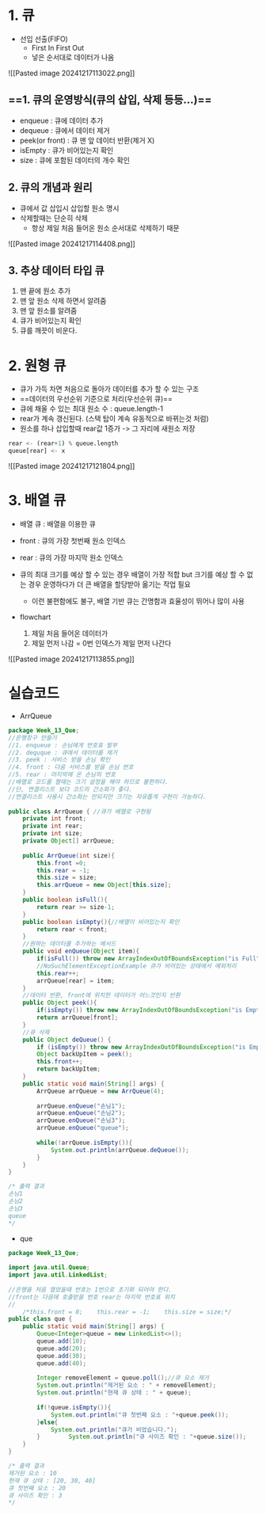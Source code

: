 # 1. 큐
- 선입 선출(FIFO)
	- First In First Out
	- 넣은 순서대로 데이터가 나옴

![[Pasted image 20241217113022.png]]

## ==1. 큐의 운영방식(큐의 삽입, 삭제 등등...)==
- enqueue : 큐에 데이터 추가
- dequeue : 큐에서 데이터 제거
- peek(or front) : 큐 맨 앞 데이터 반환(제거 X)
- isEmpty : 큐가 비어있는지 확인
- size : 큐에 포함된 데이터의 개수 확인

## 2. 큐의 개념과 원리
- 큐에서 값 삽입시 삽입할 원소 명시
- 삭제할때는 단순히 삭제
	- 항상 제일 처음 들어온 원소 순서대로 삭제하기 때문

![[Pasted image 20241217114408.png]]

## 3. 추상 데이터 타입 큐
1. 맨 끝에 원소 추가
2. 맨 앞 원소 삭제 하면서 알려줌
3. 맨 앞 원소를 알려줌
4. 큐가 비어있는지 확인
5. 큐를 깨끗이 비운다.

# 2. 원형 큐
- 큐가 가득 차면 처음으로 돌아가 데이터를 추가 할 수 있는 구조
- ==데이터의 우선순위 기준으로 처리(우선순위 큐)==
- 큐에 채울 수 있는 최대 원소 수 : queue.length-1
- rear가 계속 갱신된다. (스택 탑이 계속 유동적으로 바뀌는것 처럼)
- 원소를 하나 삽입할때 rear값 1증가 -> 그 자리에 새원소 저장

```python
rear <- (rear+1) % queue.length
queue[rear] <- x
```

![[Pasted image 20241217121804.png]]
# 3. 배열 큐
- 배열 큐 : 배열을 이용한 큐
- front : 큐의 가장 첫번째 원소 인덱스
- rear : 큐의 가장 마지막 원소 인덱스
- 큐의 최대 크기를 예상 할 수 있는 경우 배열이 가장 적합
  but 크기를 예상 할 수 없는 경우 운영하다가 더 큰 배열을 할당받아 옮기는 작업 필요
	- 이런 불편함에도 불구, 배열 기반 큐는 간명함과 효율성이 뛰어나 많이 사용

- flowchart
	1. 제일 처음 들어온 데이터가
	2. 제일 먼저 나감
		= 0번 인덱스가 제일 먼저 나간다

![[Pasted image 20241217113855.png]]

# 실습코드 
- ArrQueue
```java
package Week_13_Que;  
//은행창구 만들기  
//1. enqueue : 손님에게 번호표 발부  
//2. dequque : 큐에서 데이터를 제거  
//3. peek : 서비스 받을 손님 확인  
//4. front : 다음 서비스를 받을 손님 번호  
//5. rear : 마지막에 온 손님의 번호  
//배열로 코드를 짤때는 크기 설정을 해야 하므로 불편하다.  
//단, 연결리스트 보다 코드의 간소화가 좋다.  
//연결리스트 사용시 간소화는 안되지만 크기는 자유롭게 구현이 가능하다.  
  
public class ArrQueue { //큐가 배열로 구현됨  
    private int front;  
    private int rear;  
    private int size;  
    private Object[] arrQueue;  
  
    public ArrQueue(int size){  
        this.front =0;  
        this.rear = -1;  
        this.size = size;  
        this.arrQueue = new Object[this.size];  
    }  
    public boolean isFull(){  
        return rear >= size-1;  
    }  
    public boolean isEmpty(){//배열이 비어있는지 확인  
        return rear < front;  
    }  
    //원하는 데이터를 추가하는 메서드  
    public void enQueue(Object item){  
        if(isFull()) throw new ArrayIndexOutOfBoundsException("is Full");//큐가 비어있는 경우 예외처리  
        //NoSuchElementExceptionExample 큐가 비어있는 상태에서 예외처리  
        this.rear++;  
        arrQueue[rear] = item;  
    }  
    //데이터 반환, front에 위치한 데이터가 어느것인지 반환  
    public Object peek(){  
        if(isEmpty()) throw new ArrayIndexOutOfBoundsException("is Empty");  
        return arrQueue[front];  
    }  
    //큐 삭제  
    public Object deQueue() {  
        if (isEmpty()) throw new ArrayIndexOutOfBoundsException("is Empty");  
        Object backUpItem = peek();  
        this.front++;  
        return backUpItem;  
    }  
    public static void main(String[] args) {  
        ArrQueue arrQueue = new ArrQueue(4);  
  
        arrQueue.enQueue("손님1");  
        arrQueue.enQueue("손님2");  
        arrQueue.enQueue("손님3");  
        arrQueue.enQueue("queue");  
  
        while(!arrQueue.isEmpty()){  
            System.out.println(arrQueue.deQueue());  
        }    
    }
}

/* 출력 결과
손님1
손님2
손님3
queue
*/
```

- que
```java
package Week_13_Que;  
  
import java.util.Queue;  
import java.util.LinkedList;  
  
//은행을 처음 열었을때 번호는 1번으로 초기화 되어야 한다.  
//front는 다음에 호출받을 번호 rear는 마지막 번호표 위치  
//  
    /*this.front = 0;    this.rear = -1;    this.size = size;*/  
public class que {  
    public static void main(String[] args) {  
        Queue<Integer>queue = new LinkedList<>();  
        queue.add(10);  
        queue.add(20);  
        queue.add(30);  
        queue.add(40);  
  
        Integer removeElement = queue.poll();//큐 요소 제거  
        System.out.println("제거된 요소 : " + removeElement);  
        System.out.println("현재 큐 상태 : " + queue);  
  
        if(!queue.isEmpty()){  
            System.out.println("큐 첫번째 요소 : "+queue.peek());  
        }else{  
            System.out.println("큐가 비었습니다.");  
        }        System.out.println("큐 사이즈 확인 : "+queue.size());  
    }  
}

/* 출력 결과
제거된 요소 : 10
현재 큐 상태 : [20, 30, 40]
큐 첫번째 요소 : 20
큐 사이즈 확인 : 3
*/
```

